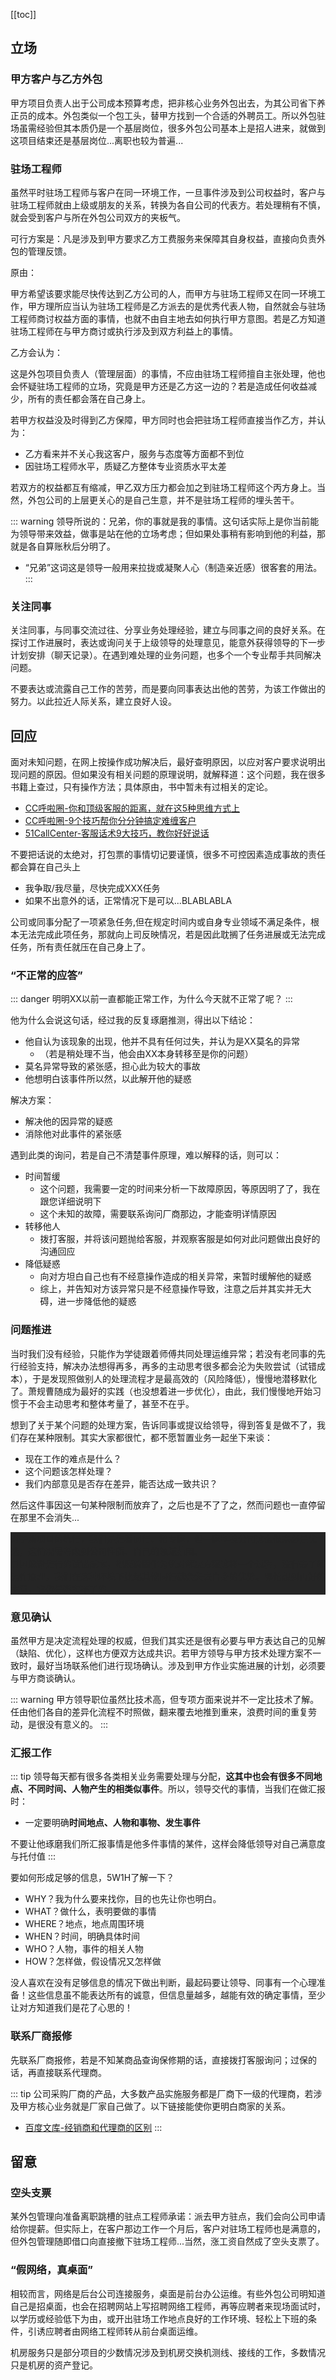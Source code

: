 [[toc]]

## 立场

### 甲方客户与乙方外包

甲方项目负责人出于公司成本预算考虑，把非核心业务外包出去，为其公司省下养正员的成本。外包类似一个包工头，替甲方找到一个合适的外聘员工。所以外包驻场虽需经验但其本质仍是一个基层岗位，很多外包公司基本上是招人进来，就做到这项目结束还是基层岗位...离职也较为普遍...

### 驻场工程师

虽然平时驻场工程师与客户在同一环境工作，一旦事件涉及到公司权益时，客户与驻场工程师就由上级或朋友的关系，转换为各自公司的代表方。若处理稍有不慎，就会受到客户与所在外包公司双方的夹板气。

可行方案是：凡是涉及到甲方要求乙方工费服务来保障其自身权益，直接向负责外包的管理反馈。

原由：

甲方希望该要求能尽快传达到乙方公司的人，而甲方与驻场工程师又在同一环境工作，甲方理所应当认为驻场工程师是乙方派去的是优秀代表人物，自然就会与驻场工程师商讨权益方面的事情，也就不由自主地去如何执行甲方意图。若是乙方知道驻场工程师在与甲方商讨或执行涉及到双方利益上的事情。

乙方会认为：

这是外包项目负责人（管理层面）的事情，不应由驻场工程师擅自主张处理，他也会怀疑驻场工程师的立场，究竟是甲方还是乙方这一边的？若是造成任何收益减少，所有的责任都会落在自己身上。

若甲方权益没及时得到乙方保障，甲方同时也会把驻场工程师直接当作乙方，并认为：

* 乙方看来并不关心我这客户，服务与态度等方面都不到位
* 因驻场工程师水平，质疑乙方整体专业资质水平太差

若双方的权益都互有缩减，甲乙双方压力都会加之到驻场工程师这个丙方身上。当然，外包公司的上层更关心的是自己生意，并不是驻场工程师的埋头苦干。

::: warning
领导所说的：兄弟，你的事就是我的事情。这句话实际上是你当前能为领导带来效益，做事是站在他的立场考虑；但如果处事稍有影响到他的利益，那就是各自算账秋后分明了。
* “兄弟”这词这是领导一般用来拉拢或凝聚人心（制造亲近感）很客套的用法。
:::

### 关注同事

关注同事，与同事交流过往、分享业务处理经验，建立与同事之间的良好关系。在探讨工作进展时，表达或询问关于上级领导的处理意见，能意外获得领导的下一步计划安排（聊天记录）。在遇到难处理的业务问题，也多个一个专业帮手共同解决问题。

不要表达或流露自己工作的苦劳，而是要向同事表达出他的苦劳，为该工作做出的努力。以此拉近人际关系，建立良好人设。

## 回应

面对未知问题，在网上按操作成功解决后，最好查明原因，以应对客户要求说明出现问题的原因。但如果没有相关问题的原理说明，就解释道：这个问题，我在很多书籍上查过，只有操作方法；具体原由，书中暂未有过相关的定论。

* [CC呼啦圈-你和顶级客服的距离，就在这5种思维方式上 ](https://www.sohu.com/a/367887061_659969)
* [CC呼啦圈-9个技巧帮你分分钟搞定难缠客户](https://www.sohu.com/a/361679630_659969)
* [51CallCenter-客服话术9大技巧，教你好好说话](http://www.51callcenter.com/newsinfo/150/3579743/)

不要把话说的太绝对，打包票的事情切记要谨慎，很多不可控因素造成事故的责任都会算在自己头上

* 我争取/我尽量，尽快完成XXX任务
* 如果不出意外的话，正常情况下是可以...BLABLABLA

公司或同事分配了一项紧急任务,但在规定时间内或自身专业领域不满足条件，根本无法完成此项任务，那就向上司反映情况，若是因此耽搁了任务进展或无法完成任务，所有责任就压在自己身上了。

### “不正常的应答”

::: danger
明明XX以前一直都能正常工作，为什么今天就不正常了呢？
:::

他为什么会说这句话，经过我的反复琢磨推测，得出以下结论：

* 他自认为该现象的出现，他并不具有任何过失，并认为是XX莫名的异常
    * （若是稍处理不当，他会由XX本身转移至是你的问题）
* 莫名异常导致的紧张感，担心此为较大的事故
* 他想明白该事件所以然，以此解开他的疑惑

解决方案：

* 解决他的因异常的疑惑
* 消除他对此事件的紧张感

遇到此类的询问，若是自己不清楚事件原理，难以解释的话，则可以：

* 时间暂缓
    * 这个问题，我需要一定的时间来分析一下故障原因，等原因明了了，我在跟您详细说明下
    * 这个未知的故障，需要联系询问厂商那边，才能查明详情原因
* 转移他人
    * 拨打客服，并将该问题抛给客服，并观察客服是如何对此问题做出良好的沟通回应
* 降低疑惑
    * 向对方坦白自己也有不经意操作造成的相关异常，来暂时缓解他的疑惑
    * 综上，并告知对方该异常只是不经意操作导致，注意之后并其实并无大碍，进一步降低他的疑惑

### 问题推进

当时我们没有经验，只能作为学徒跟着师傅共同处理运维异常；若没有老同事的先行经验支持，解决办法想得再多，再多的主动思考很多都会沦为失败尝试（试错成本），于是发现照做别人的处理流程才是最高效的（风险降低），慢慢地潜移默化了。萧规曹随成为最好的实践（也没想着进一步优化），由此，我们慢慢地开始习惯于不会主动思考和整体考量了，甚至不在乎。

想到了关于某个问题的处理方案，告诉同事或提议给领导，得到答复是做不了，我们存在某种限制。其实大家都很忙，都不愿暂置业务一起坐下来谈：

* 现在工作的难点是什么？
* 这个问题该怎样处理？
* 我们内部意见是否存在差异，能否达成一致共识？

然后这件事因这一句某种限制而放弃了，之后也是不了了之，然而问题也一直停留在那里不会消失...

<p style="background-color: #252525;color: #252525;text-decoration:none;" href="javascript:void(0);"  onmouseover="this.style.color='blue';">
对于新项目的执行，我们是先看同行、招专家，但一家科技公司这么做未必是优选，这情况需考虑到公司性质、自己的领域范围。<br>
只因躲避先行的试错成本，把经验固化为绝对解决方案这样一个过程，没有去了解运作原理，我们在这种环境下比起其他同行就会失去自身的优势。哪怕想到再好的主意，它也是落实不了的。
</p>

### 意见确认

虽然甲方是决定流程处理的权威，但我们其实还是很有必要与甲方表达自己的见解（缺陷、优化），这样也方便双方达成共识。若甲方领导与甲方技术处理方案不一致时，最好当场联系他们进行现场确认。涉及到甲方作业实施进展的计划，必须要与甲方商谈确认。

::: warning
甲方领导职位虽然比技术高，但专项方面来说并不一定比技术了解。任由他们各自的差异化流程不时照做，翻来覆去地推到重来，浪费时间的重复劳动，是很没有意义的。
:::

### 汇报工作

::: tip
领导每天都有很多各类相关业务需要处理与分配，**这其中也会有很多不同地点、不同时间、人物产生的相类似事件**。所以，领导交代的事情，当我们在做汇报时：
* 一定要明确**时间地点、人物和事物、发生事件**

不要让他琢磨我们所汇报事情是他多件事情的某件，这样会降低领导对自己满意度与托付值
:::

要如何形成足够的信息，5W1H了解一下？

* WHY？我为什么要来找你，目的也先让你也明白。
* WHAT？做什么，表明要做的事情
* WHERE？地点，地点周围环境
* WHEN？时间，明确具体时间
* WHO？人物，事件的相关人物
* HOW？怎样做，假设情况又怎样做

没人喜欢在没有足够信息的情况下做出判断，最起码要让领导、同事有一个心理准备！这些信息虽不能表达所有的诚意，但信息量越多，越能有效的确定事情，至少让对方知道我们是花了心思的！

### 联系厂商报修

先联系厂商报修，若是不知某商品查询保修期的话，直接拨打客服询问；过保的话，再直接联系代理商。

::: tip
公司采购厂商的产品，大多数产品实施服务都是厂商下一级的代理商，若涉及甲方核心业务就是厂家自己做了。以下链接能使你更明白商家的关系。
* [百度文库-经销商和代理商的区别](https://wenku.baidu.com/view/1b8067b9dc36a32d7375a417866fb84ae45cc389.html)
:::

## 留意

### 空头支票

某外包管理向准备离职跳槽的驻点工程师承诺：派去甲方驻点，我们会向公司申请给你提薪。但实际上，在客户那边工作一个月后，客户对驻场工程师也是满意的，但外包管理随即借口向直接撤下驻场工程师...当然，涨工资自然成了空头支票了。

### “假网络，真桌面”

相较而言，网络是后台公司连接服务，桌面是前台办公运维。有些外包公司明知道自己是招桌面，也会在招聘网站上写招聘网络工程师，再等应聘者来现场面试时，以学历或经验低下为由，或开出驻场工作地点良好的工作环境、轻松上下班的条件，引诱应聘者由网络工程师转从前台桌面运维。

机房服务只是部分项目的少数情况涉及到机房交换机测线、接线的工作，多数情况只是机房的资产登记。

<!-- 
<a href="javascript:void(0);" onmouseover="this.style.color='red';" onmouseout="this.style.color='blue';" onclick="this.style.color= 'white';">测试</a>
 -->